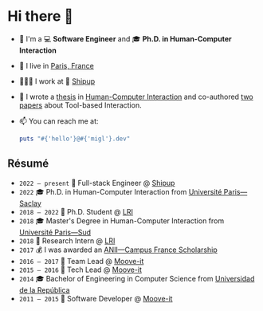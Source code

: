 # Hi there 👋

- 🧑 I'm a 💻 **Software Engineer** and 🎓 **Ph.D. in Human-Computer Interaction**
- 🌃 I live in [Paris, France](https://www.openstreetmap.org/node/17807753#map=11/48.8538/2.3484)
- 👨🏻‍💻 I work at 💼 [Shipup](https://www.shipup.co)
- 📙 I wrote a [thesis](https://hal.science/hal-03664169) in [Human-Computer Interaction](https://en.wikipedia.org/wiki/Human%E2%80%93computer_interaction) and co-authored [two](https://hal.science/hal-04108635v1) [papers](https://hal.science/hal-03664169v1) about Tool-based Interaction.
- 📫 You can reach me at:

  ```ruby
  puts "#{'hello'}@#{'migl'}.dev"
  ```

## Résumé

- `2022 — present` 💼 Full-stack Engineer @ [Shipup](https://www.shipup.co)
- `2022` 🎓 Ph.D. in Human-Computer Interaction from [Université Paris—Saclay](https://www.universite-paris-saclay.fr)
- `2018 — 2022` 🔬 Ph.D. Student @ [LRI](https://web.archive.org/web/20220306105923/https://ex-situ.lri.fr/people)
- `2018` 🎓 Master's Degree in Human-Computer Interaction from [Université Paris—Sud](https://web.archive.org/web/20180125090937/http://www.u-psud.fr/fr/formations/diplomes/masters/informatique/parcours-interactions-homme-marchine.html)
- `2018` 🔬 Research Intern @ [LRI](https://web.archive.org/web/20191205013710/https://ex-situ.lri.fr/)
- `2017` 💰 I was awarded an [ANII—Campus France Scholarship](https://web.archive.org/web/20170209151508/http://www.anii.org.uy/apoyos/formacion/87/maestrias-y-doctorados-en-francia/)
- `2016 — 2017` 💼 Team Lead @ [Moove-it]([https://moove-it.com](https://web.archive.org/web/20160525122752/http://moove-it.com/about#miguel-renom))
- `2015 — 2016` 💼 Tech Lead @ [Moove-it]([https://moove-it.com](https://web.archive.org/web/20150730131124/http://moove-it.com:80/about#miguel-renom))
- `2014` 🎓 Bachelor of Engineering in Computer Science from [Universidad de la República](https://www.udelar.edu.uy)
- `2011 — 2015` 💼 Software Developer @ [Moove-it](https://web.archive.org/web/20141216060240/http://moove-it.com/team)
